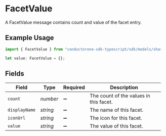 # FacetValue

A FacetValue message contains count and value of the facet entry.

## Example Usage

```typescript
import { FacetValue } from "conductorone-sdk-typescript/sdk/models/shared";

let value: FacetValue = {};
```

## Fields

| Field                                  | Type                                   | Required                               | Description                            |
| -------------------------------------- | -------------------------------------- | -------------------------------------- | -------------------------------------- |
| `count`                                | *number*                               | :heavy_minus_sign:                     | The count of the values in this facet. |
| `displayName`                          | *string*                               | :heavy_minus_sign:                     | The name of this facet.                |
| `iconUrl`                              | *string*                               | :heavy_minus_sign:                     | The icon for this facet.               |
| `value`                                | *string*                               | :heavy_minus_sign:                     | The value of this facet.               |